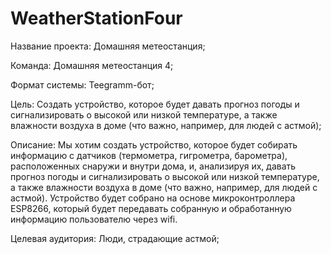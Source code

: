 # WeatherStationFour
Название проекта: Домашняя метеостанция;

Команда: Домашняя метеостанция 4;

Формат системы: Teegramm-бот;

Цель: Создать устройство, которое будет давать прогноз погоды и сигнализировать о высокой или низкой температуре,
а также влажности воздуха в доме (что важно, например, для людей с астмой);

Описание: Мы хотим создать устройство, которое будет собирать информацию с датчиков (термометра, гигрометра, барометра), 
расположенных снаружи и внутри дома, и, анализируя их, давать прогноз погоды и сигнализировать о высокой или низкой температуре,
а также влажности воздуха в доме (что важно, например, для людей с астмой). 
Устройство будет собрано на основе микроконтроллера ESP8266, который будет передавать собранную и обработанную информацию пользователю через wifi.

Целевая аудитория: Люди, страдающие астмой;
